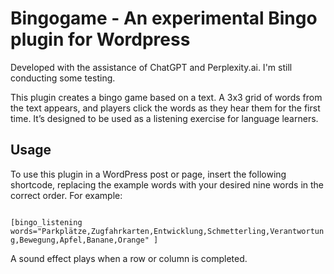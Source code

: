 # Bingogame - An experimental Bingo plugin for Wordpress
Developed with the assistance of ChatGPT and Perplexity.ai. I'm still conducting some testing.  

This plugin creates a bingo game based on a text. A 3x3 grid of words from the text appears, and players click the words as they hear them for the first time. It’s designed to be used as a listening exercise for language learners.  


## Usage

To use this plugin in a WordPress post or page, insert the following shortcode, replacing the example words with your desired nine words in the correct order.  For example:  

<code>
[bingo_listening words="Parkplätze,Zugfahrkarten,Entwicklung,Schmetterling,Verantwortung,Bewegung,Apfel,Banane,Orange" ]
</code>

A sound effect plays when a row or column is completed.  

